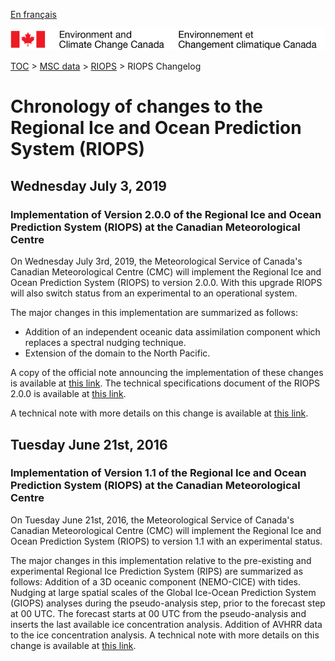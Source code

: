 [En français](changelog_riops_fr.md)

![ECCC logo](../../img_eccc-logo.png)

[TOC](../../readme_en.md) > [MSC data](../readme_en.md) > [RIOPS](readme_riops_en.md) > RIOPS Changelog

# Chronology of changes to the Regional Ice and Ocean Prediction System (RIOPS)

## Wednesday July 3, 2019

### Implementation of Version 2.0.0 of the Regional Ice and Ocean Prediction System (RIOPS) at the Canadian Meteorological Centre

On Wednesday July 3rd, 2019, the Meteorological Service of Canada's Canadian Meteorological Centre (CMC) will implement the Regional Ice and Ocean Prediction System (RIOPS) to version 2.0.0. With this upgrade RIOPS will also switch status from an experimental to an operational system.

The major changes in this implementation are summarized as follows:

* Addition of an independent oceanic data assimilation component which replaces a spectral nudging technique.
* Extension of the domain to the North Pacific.

A copy of the official note announcing the implementation of these changes is available at [this link](https://dd.meteo.gc.ca/doc/genots/2019/06/28/NOCN03_CWAO_281850___63233).
The technical specifications document of the RIOPS 2.0.0 is available at [this link](https://collaboration.cmc.ec.gc.ca/cmc/CMOI/product_guide/docs/tech_specifications/tech_specifications_RIOPS_2.0.0_e.pdf).

A technical note with more details on this change is available at [this link](https://collaboration.cmc.ec.gc.ca/cmc/CMOI/product_guide/docs/tech_notes/technote_riops-200_e.pdf).

## Tuesday June 21st, 2016

### Implementation of Version 1.1 of the Regional Ice and Ocean Prediction System (RIOPS) at the Canadian Meteorological Centre

On Tuesday June 21st, 2016, the Meteorological Service of Canada's Canadian Meteorological Centre (CMC) will implement the Regional Ice and Ocean Prediction System (RIOPS) to version 1.1 with an experimental status.

The major changes in this implementation relative to the pre-existing and experimental Regional Ice Prediction System (RIPS) are summarized as follows:
Addition of a 3D oceanic component (NEMO-CICE) with tides.
Nudging at large spatial scales of the Global Ice-Ocean Prediction System (GIOPS) analyses during the pseudo-analysis step, prior to the forecast step at 00 UTC.
The forecast starts at 00 UTC from the pseudo-analysis and inserts the last available ice concentration analysis.
Addition of AVHRR data to the ice concentration analysis.
A technical note with more details on this change is available at [this link](https://collaboration.cmc.ec.gc.ca/cmc/CMOI/product_guide/docs/tech_notes/technote_riops-110_e.pdf).